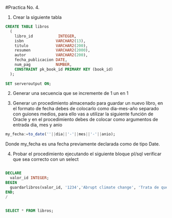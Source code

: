 #Practica No. 4. 
1. Crear la siguiente tabla
```sql
CREATE TABLE libros
  (
    libro_id           INTEGER,
    isbn              VARCHAR2(13),
    titulo            VARCHAR2(200),
    resumen           VARCHAR2(2000),
    autor             VARCHAR2(200),
    fecha_publicacion DATE,
    num_pag           NUMBER,
    CONSTRAINT pk_book_id PRIMARY KEY (book_id)
  );
  
SET serveroutput ON;
```
2. Generar una secuencia que se incremente de 1 un en 1

3. Generar un procedimiento almacenado para guardar un nuevo libro, en el formato de fecha debes de colocarlo como dia-mes-año separado con guiones medios, para ello vas a utilizar la siguiente función de Oracle y en el procedimiento debes de colocar como  argumentos de entrada dia, mes y anio
```sql
my_fecha:=to_date(''||dia||'-'||mes||'-'||anio);
```

Donde my_fecha es una fecha previamente declarada como de tipo Date.

4. Probar el procedimiento  ejecutando el siguiente bloque pl/sql verificar  que sea correcto con un select
```sql

DECLARE
  valor_id INTEGER;
BEGIN
  guardarlibros(valor_id, '1234','Abrupt climate change', 'Trata de que todos vamos a morir por contaminadores','John Wallace',27,'jan',2010,455);
END;
/


SELECT * FROM libros;
```
